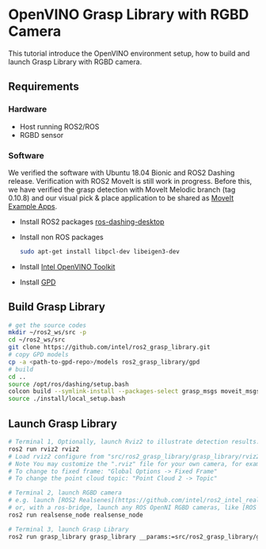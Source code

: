 # OpenVINO Grasp Library with RGBD Camera

This tutorial introduce the OpenVINO environment setup, how to build and launch Grasp Library with RGBD camera.

## Requirements
### Hardware
* Host running ROS2/ROS
* RGBD sensor
### Software
We verified the software with Ubuntu 18.04 Bionic and ROS2 Dashing release. Verification with ROS2 MoveIt is still work in progress. Before this, we have verified the grasp detection with MoveIt Melodic branch (tag 0.10.8) and our visual pick & place application to be shared as [MoveIt Example Apps](https://github.com/ros-planning/moveit_example_apps).
* Install ROS2 packages
  [ros-dashing-desktop](https://index.ros.org/doc/ros2/Installation/Dashing/Linux-Install-Debians)

* Install non ROS packages
  ```bash
  sudo apt-get install libpcl-dev libeigen3-dev
  ```

* Install [Intel OpenVINO Toolkit](install_openvino.md)
* Install [GPD](install_gpd.md)

## Build Grasp Library
```bash
# get the source codes
mkdir ~/ros2_ws/src -p
cd ~/ros2_ws/src
git clone https://github.com/intel/ros2_grasp_library.git
# copy GPD models
cp -a <path-to-gpd-repo>/models ros2_grasp_library/gpd
# build
cd ..
source /opt/ros/dashing/setup.bash
colcon build --symlink-install --packages-select grasp_msgs moveit_msgs grasp_library
source ./install/local_setup.bash
```

## Launch Grasp Library
```bash
# Terminal 1, Optionally, launch Rviz2 to illustrate detection results.
ros2 run rviz2 rviz2
# Load rviz2 configure from "src/ros2_grasp_library/grasp_library/rviz2/grasp.rviz"
# Note You may customize the ".rviz" file for your own camera, for example:
# To change to fixed frame: "Global Options -> Fixed Frame"
# To change the point cloud topic: "Point Cloud 2 -> Topic"

# Terminal 2, launch RGBD camera
# e.g. launch [ROS2 Realsenes](https://github.com/intel/ros2_intel_realsense)
# or, with a ros-bridge, launch any ROS OpenNI RGBD cameras, like [ROS Realsense](https://github.com/intel-ros/realsense)
ros2 run realsense_node realsense_node

# Terminal 3, launch Grasp Library
ros2 run grasp_library grasp_library __params:=src/ros2_grasp_library/grasp_library/cfg/grasp_library_params.yaml
```
